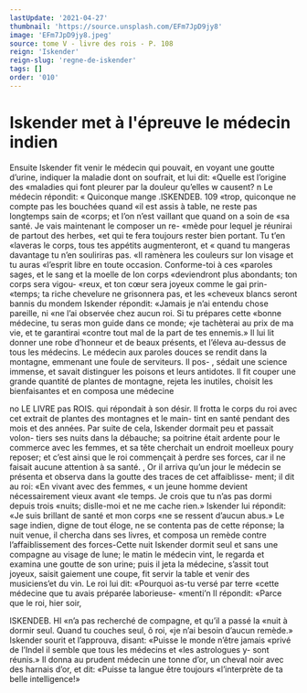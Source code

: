 ```yaml
---
lastUpdate: '2021-04-27'
thumbnail: 'https://source.unsplash.com/EFm7JpD9jy8'
image: 'EFm7JpD9jy8.jpeg'
source: tome V - livre des rois - P. 108
reign: 'Iskender'
reign-slug: 'regne-de-iskender'
tags: []
order: '010'
---
```


# Iskender met à l'épreuve le médecin indien

Ensuite Iskender fit venir le médecin qui pouvait, en voyant une goutte d’urine, indiquer la maladie
dont on soufrait, et lui dit: «Quelle est l’origine des «maladies qui font pleurer par la douleur qu’elles w causent? n Le médecin répondit: « Quiconque mange
.lSKENDEB. 109 «trop, quiconque ne compte pas les bouchées quand
«il est assis à table, ne reste pas longtemps sain de «corps; et l’on n’est vaillant que quand on a soin de
«sa santé. Je vais maintenant le composer un re- «mède pour lequel je réunirai de partout des herbes,
«et qui te fera toujours rester bien portant. Tu t’en «laveras le corps, tous tes appétits augmenteront, et
« quand tu mangeras davantage tu n’en souliriras pas.
«Il ramènera les couleurs sur Ion visage et tu auras «l’esprit libre en toute occasion. Conforme-toi à ces «paroles sages, et le sang et la moelle de Ion corps «deviendront plus abondants; ton corps sera vigou- «reux, et ton cœur sera joyeux comme le gai prin- «temps; ta riche chevelure ne grisonnera pas, et les «cheveux blancs seront bannis du mondem Iskender répondit: «Jamais je n’ai entendu chose pareille, ni
«ne l’ai observée chez aucun roi. Si tu prépares cette «bonne médecine, tu seras mon guide dans ce monde; «je tachèterai au prix de ma vie, et te garantirai «contre tout mal de la part de tes ennemis.» Il lui lit donner une robe d’honneur et de beaux présents,
et l’éleva au-dessus de tous les médecins.
Le médecin aux paroles douces se rendit dans la montagne, emmenant une foule de serviteurs. Il pos-
, sédait une science immense, et savait distinguer les poisons et leurs antidotes. Il fit couper une grande quantité de plantes de montagne, rejeta les inutiles, choisit les bienfaisantes et en composa une médecine

no LE LIVRE pas ROIS.
qui répondait à son désir. Il frotta le corps du roi
avec cet extrait de plantes des montagnes et le main- tint en santé pendant des mois et des années. Par suite de cela, Iskender dormait peu et passait volon- tiers ses nuits dans la débauche; sa poitrine était ardente pour le commerce avec les femmes, et sa tête cherchait un endroit moelleux poury reposer; et c’est ainsi que le roi commençait à perdre ses forces,
car il ne faisait aucune attention à sa santé. ,
Or il arriva qu’un jour le médecin se présenta et observa dans la goutte des traces de cet affaiblisse- ment; il dit au roi: «En vivant avec des femmes,
« un jeune homme devient nécessairement vieux avant
«le temps. Je crois que tu n’as pas dormi depuis trois «nuits; dislle-moi et ne me cache rien.» Iskender
lui répondit: «Je suis brillant de santé et mon corps
«ne se ressent d’aucun abus.» Le sage indien, digne
de tout éloge, ne se contenta pas de cette réponse;
la nuit venue, il chercha dans ses livres, et composa un remède contre l’affaiblissement des forces-Cette
nuit Iskender dormit seul et sans une compagne au visage de lune; le matin le médecin vint, le regarda et examina une goutte de son urine; puis il jeta la médecine, s’assit tout joyeux, saisit gaiement une coupe, fit servir la table et venir des musiciens’et du vin. Le roi lui dit: «Pourquoi as-tu versé par terre «cette médecine que tu avais préparée laborieuse- «menti’n Il répondit: «Parce que le roi, hier soir,

ISKENDEB. HI «n’a pas recherché de compagne, et qu’il a passé la
«nuit à dormir seul. Quand tu couches seul, ô roi, «je n’ai besoin d’aucun remède.» Iskender sourit et l’approuva, disant: «Puisse le monde n’être jamais «privé de l’Indel il semble que tous les médecins et
«les astrologues y- sont réunis.» Il donna au prudent médecin une tonne d’or, un cheval noir avec des harnais d’or, et dit: «Puisse ta langue être toujours «l’interprète de ta belle intelligence!»
